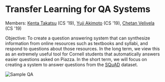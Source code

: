 # Transfer Learning for QA Systems

Members: 
[Kenta Takatsu](https://github.com/Kenta426) (CS '19),
[Yuji Akimoto](https://github.com/yujiakimoto) (CS '19),
[Chetan Velivela](https://github.com/Srivelivela) (CS '19)

Objective: To create a question answering system that can
synthesize information from online resources such as textbooks
and syllabi, and respond to questions about those resources.
In the long term, we view this as an extremely useful tool
for Cornell students that automatically answers easier questions
asked on Piazza. In the short term, we will focus on creating
a system to answer questions from the 
[SQuAD](https://rajpurkar.github.io/SQuAD-explorer/) dataset. 
  
![Sample QA](https://tensorflowkorea.files.wordpress.com/2016/06/squad-explore.png)
